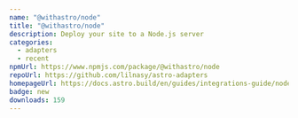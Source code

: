 ```yaml
---
name: "@withastro/node"
title: "@withastro/node"
description: Deploy your site to a Node.js server
categories:
  - adapters
  - recent
npmUrl: https://www.npmjs.com/package/@withastro/node
repoUrl: https://github.com/lilnasy/astro-adapters
homepageUrl: https://docs.astro.build/en/guides/integrations-guide/node/
badge: new
downloads: 159
---
```

